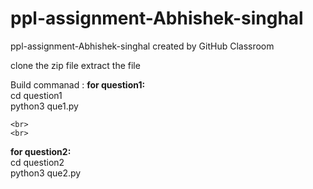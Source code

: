 # ppl-assignment-Abhishek-singhal
ppl-assignment-Abhishek-singhal created by GitHub Classroom

clone the zip file
extract the file

Build commanad :
  <b>for question1:</b>
  <br>
    cd question1
    <br>
    python3 que1.py
    
    <br>
    <br>
  <b>for question2:</b>
  <br>
    cd question2
    <br>
    python3 que2.py
  
